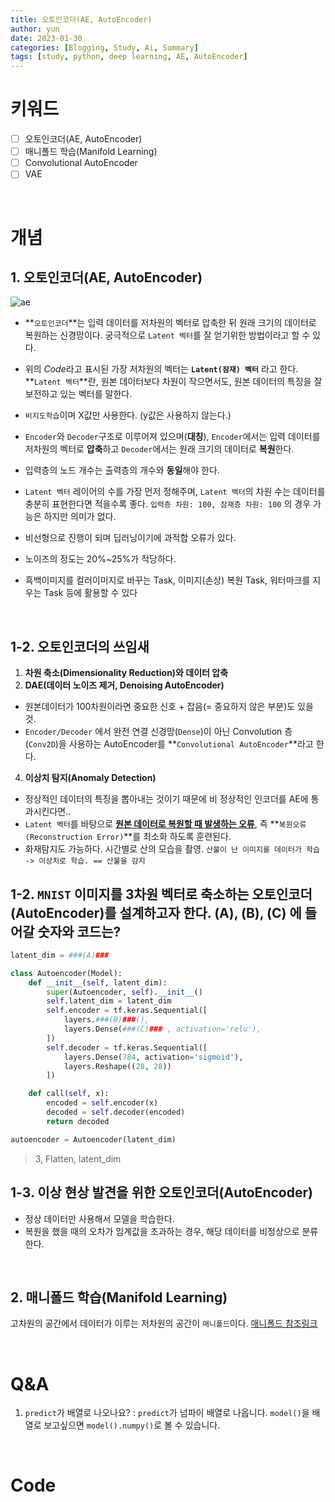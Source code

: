 ```yaml
---
title: 오토인코더(AE, AutoEncoder)
author: yun
date: 2023-01-30
categories: [Blogging, Study, Ai, Summary]
tags: [study, python, deep learning, AE, AutoEncoder]
---
```



# **키워드**
- [ ] 오토인코더(AE, AutoEncoder)
- [ ] 매니폴드 학습(Manifold Learning)
- [ ] Convolutional AutoEncoder
- [ ] VAE

<br/>

# **개념**
## **1. 오토인코더(AE, AutoEncoder)**
![ae](https://user-images.githubusercontent.com/81222323/215396334-542fb7bc-eb22-456d-baea-41f618924b3b.png)
* **`오토인코더`**는 입력 데이터를 저차원의 벡터로 압축한 뒤 원래 크기의 데이터로 복원하는 신경망이다. 궁극적으로 `Latent 벡터`를 잘 얻기위한 방법이라고 할 수 있다.
* 위의 *Code*라고 표시된 가장 저차원의 벡터는 **`Latent(잠재) 벡터`** 라고 한다. **`Latent 벡터`**란, 원본 데이터보다 차원이 작으면서도, 원본 데이터의 특징을 잘 보전하고 있는 벡터를 말한다.
* `비지도학습`이며 X값만 사용한다. (y값은 사용하지 않는다.)
* `Encoder`와 `Decoder`구조로 이루어져 있으며(**대칭**), `Encoder`에서는 입력 데이터를 저차원의 벡터로 **압축**하고 `Decoder`에서는 원래 크기의 데이터로 **복원**한다.
* 입력층의 노드 개수는 출력층의 개수와 **동일**해야 한다.
* `Latent 벡터` 레이어의 수를 가장 먼저 정해주며, `Latent 벡터`의 차원 수는 데이터를 충분히 표현한다면 적을수록 좋다. `입력층 차원: 100, 잠재층 차원: 100` 의 경우 가능은 하지만 의미가 없다.
* 비선형으로 진행이 되며 딥러닝이기에 과적합 오류가 있다.

* 노이즈의 정도는 20%~25%가 적당하다.
* 흑백이미지를 컬러이미지로 바꾸는 Task, 이미지(손상) 복원 Task, 워터마크를 지우는 Task 등에 활용할 수 있다

<br/>

## **1-2. 오토인코더의 쓰임새**
1. **차원 축소(Dimensionality Reduction)와 데이터 압축**
2. **DAE(데이터 노이즈 제거, Denoising AutoEncoder)** 
  * 원본데이터가 100차원이라면 중요한 신호 + 잡음(= 중요하지 않은 부분)도 있을 것.
  * `Encoder/Decoder` 에서 완전 연결 신경망(`Dense`)이 아닌 Convolution 층(`Conv2D`)을 사용하는 AutoEncoder를 **`Convolutional AutoEncoder`**라고 한다.
4. **이상치 탐지(Anomaly Detection)**
  * 정상적인 데이터의 특징을 뽑아내는 것이기 때문에 비 정상적인 인코더를 AE에 통과시킨다면..
  * `Latent 벡터`를 바탕으로 **<u>원본 데이터로 복원할 때 발생하는 오류</u>**, 즉 **`복원오류(Reconstruction Error)`**를 최소화 하도록 훈련된다.
  * 화재탐지도 가능하다. 시간별로 산의 모습을 촬영. `산불이 난 이미지를 데이터가 학습 -> 이상치로 학습. == 산불을 감지`



## **1-2. `MNIST` 이미지를 3차원 벡터로 축소하는 오토인코더(AutoEncoder)를 설계하고자 한다. (A), (B), (C) 에 들어갈 숫자와 코드는?**
```python
latent_dim = ###(A)###

class Autoencoder(Model):
    def __init__(self, latent_dim):
        super(Autoencoder, self).__init__()
        self.latent_dim = latent_dim   
        self.encoder = tf.keras.Sequential([
            layers.###(B)###(),
            layers.Dense(###(C)### , activation='relu'),
        ])
        self.decoder = tf.keras.Sequential([
            layers.Dense(784, activation='sigmoid'),
            layers.Reshape((28, 28))
        ])

    def call(self, x):
        encoded = self.encoder(x)
        decoded = self.decoder(encoded)
        return decoded

autoencoder = Autoencoder(latent_dim)
```


> 3, Flatten, latent_dim


## **1-3. 이상 현상 발견을 위한 오토인코더(AutoEncoder)**
* 정상 데이터만 사용해서 모델을 학습한다.
* 복원을 했을 때의 오차가 임계값을 초과하는 경우, 해당 데이터를 비정상으로 분류한다.

<br/>

## **2. 매니폴드 학습(Manifold Learning)**
고차원의 공간에서 데이터가 이루는 저차원의 공간이 `매니폴드`이다.
[매니폴드 참조링크](https://deepinsight.tistory.com/124)


<br/>

# **Q&A**
1. `predict`가 배열로 나오나요? : `predict`가 넘파이 배열로 나옵니다. `model()`을 배열로 보고싶으면 `model().numpy()`로 볼 수 있습니다.
<br/>

#  **Code**

<br/>

